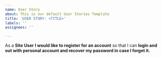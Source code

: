 ```yaml
---
name: User Story
about: This is our default User Stories Template
title: 'USER STORY: <TITLE>'
labels: ''
assignees: ''

---
```


As a **Site User** **I would like to register for an account** so that I can **login and out with personal account and recover my password in case I forget it.**
